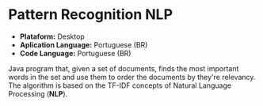 # Pattern Recognition NLP

* **Plataform:** Desktop
* **Aplication Language:** Portuguese (BR)
* **Code Language:** Portuguese (BR)

Java program that, given a set of documents, finds the most important words in the set and use them to order the documents by they're relevancy.
The algorithm is based on the TF-IDF concepts of Natural Language Processing (**NLP**).
